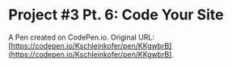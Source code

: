 # Project #3 Pt. 6: Code Your Site

A Pen created on CodePen.io. Original URL: [https://codepen.io/Kschleinkofer/pen/KKgwbrB](https://codepen.io/Kschleinkofer/pen/KKgwbrB).


